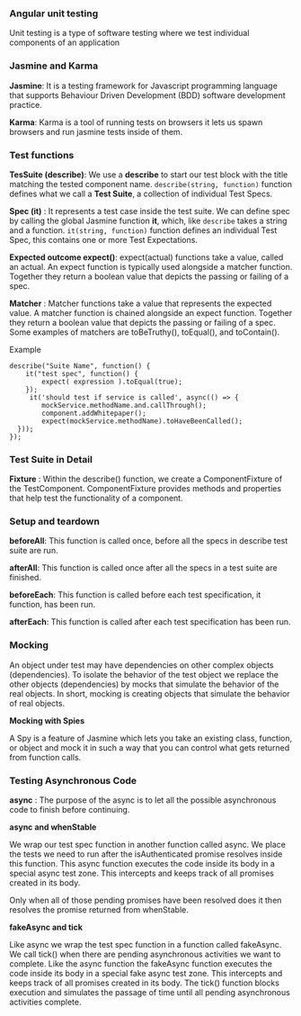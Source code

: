 ### Angular unit testing

Unit testing is a type of software testing where we test individual components of an application

### Jasmine and Karma

**Jasmine**: It is a testing framework for Javascript programming language that supports Behaviour Driven Development (BDD) software development practice.

**Karma**: Karma is a tool of running tests on browsers it lets us spawn browsers and run jasmine tests inside of them.


### Test functions

**TesSuite  (describe)**: We use a **describe** to start our test block with the title matching the tested component name. `describe(string, function)` function defines what we call a **Test Suite**, a collection of individual Test Specs.

**Spec (it)** : It represents a test case inside the test suite. We can define spec by calling the global Jasmine function **it**, which, like `describe` takes a string and a function. `it(string, function)` function defines an individual Test Spec, this contains one or more Test Expectations.

**Expected outcome expect()**: expect(actual) functions take a value, called an actual. An expect function is typically used alongside a matcher function. Together they return a boolean value that depicts the passing or failing of a spec.

**Matcher** : Matcher functions take a value that represents the expected value. A matcher function is chained alongside an expect function. Together they return a boolean value that depicts the passing or failing of a spec. Some examples of matchers are toBeTruthy(), toEqual(), and toContain().

Example
```
describe("Suite Name", function() {
    it("test spec", function() {
        expect( expression ).toEqual(true);
    }); 
     it('should test if service is called', async(() => {
        mockService.methodName.and.callThrough();
        component.addWhitepaper();
        expect(mockService.methodName).toHaveBeenCalled();
  }));
});
```

### Test Suite in Detail

**Fixture** : Within the describe() function, we create a ComponentFixture of the TestComponent. ComponentFixture provides methods and properties that help test the functionality of a component.

### Setup and teardown

**beforeAll**: This function is called once, before all the specs in describe test suite are run.

**afterAll**: This function is called once after all the specs in a test suite are finished.

**beforeEach**: This function is called before each test specification, it function, has been run.

**afterEach**: This function is called after each test specification has been run.

### Mocking

An object under test may have dependencies on other complex objects (dependencies). To isolate the behavior of the test object we replace the other objects (dependencies) by mocks that simulate the behavior of the real objects.
In short, mocking is creating objects that simulate the behavior of real objects.

**Mocking with Spies**

A Spy is a feature of Jasmine which lets you take an existing class, function, or object and mock it in such a way that you can control what gets returned from function calls.


### Testing Asynchronous Code

**async** : The purpose of the async is to let all the possible asynchronous code to finish before continuing.

**async and whenStable** 

We wrap our test spec function in another function called async.
We place the tests we need to run after the isAuthenticated promise resolves inside this function.
This async function executes the code inside its body in a special async test zone. This intercepts and keeps track of all promises created in its body.

Only when all of those pending promises have been resolved does it then resolves the promise returned from whenStable.

**fakeAsync and tick**

Like async we wrap the test spec function in a function called fakeAsync.
We call tick() when there are pending asynchronous activities we want to complete.
Like the async function the fakeAsync function executes the code inside its body in a special fake async test zone. This intercepts and keeps track of all promises created in its body.
The tick() function blocks execution and simulates the passage of time until all pending asynchronous activities complete.



